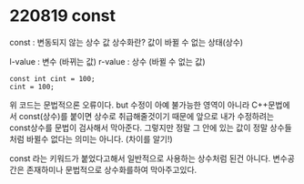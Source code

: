 # 220819 const

const : 변동되지 않는 상수 값
상수화란? 값이 바뀔 수 없는 상태(상수)

l-value : 변수 (바뀌는 값)
r-value : 상수 (바뀔 수 없는 값)

```
const int cint = 100;
cint = 100;
```
위 코드는 문법적으론 오류이다.
but 수정이 아예 불가능한 영역이 아니라 C++문법에서 const(상수)를 붙이면 상수로 취급해줄것이기 때문에 앞으로 내가 수정하려는 const상수를 문법이 검사해서 막아준다.
그렇지만 정말 그 안에 있는 값이 정말 상수들처럼 바뀔수 없다는 의미는 아니다. (차이를 알기!)


const 라는 키워드가 붙었다고해서 일반적으로 사용하는 상수처럼 된건 아니다. 변수공간은 존재하미나 문법적으로 상수화를하여 막아주고있다.